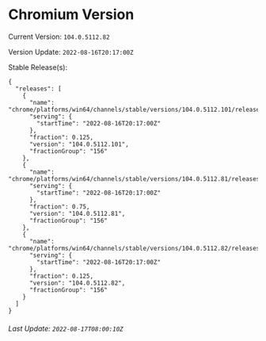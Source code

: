 # Chromium Version

Current Version: `104.0.5112.82`

Version Update: `2022-08-16T20:17:00Z`

Stable Release(s):
```
{
  "releases": [
    {
      "name": "chrome/platforms/win64/channels/stable/versions/104.0.5112.101/releases/1660681020",
      "serving": {
        "startTime": "2022-08-16T20:17:00Z"
      },
      "fraction": 0.125,
      "version": "104.0.5112.101",
      "fractionGroup": "156"
    },
    {
      "name": "chrome/platforms/win64/channels/stable/versions/104.0.5112.81/releases/1660681020",
      "serving": {
        "startTime": "2022-08-16T20:17:00Z"
      },
      "fraction": 0.75,
      "version": "104.0.5112.81",
      "fractionGroup": "156"
    },
    {
      "name": "chrome/platforms/win64/channels/stable/versions/104.0.5112.82/releases/1660681020",
      "serving": {
        "startTime": "2022-08-16T20:17:00Z"
      },
      "fraction": 0.125,
      "version": "104.0.5112.82",
      "fractionGroup": "156"
    }
  ]
}
```

###### Last Update: `2022-08-17T08:00:10Z`
